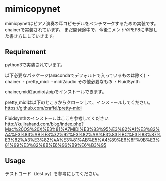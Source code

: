 mimicopynet
====

mimicpynetはピアノ演奏の耳コピモデルをベンチマークするための実装です。chainerで実装されています。
まだ開発途中で、今後コメントやPEP8に準拠した書き方にしていきます。

## Requirement
python3で実装されています。

以下必要なパッケージ(anacondaでデフォルトで入っているものは除く)
・chainer
・pretty_midi
・midi2audio
その他必要なもの
・FluidSynth

chainer,midi2audioはpipでインストールできます。

pretty_midiは以下のところからクローンして、インストールしてください。
https://github.com/craffel/pretty-midi

Fluidsynthのインストールはここを参考してください
http://kujirahand.com/blog/index.php?Mac%20OS%20X%E3%81%A7MIDI%E3%83%95%E3%82%A1%E3%82%A4%E3%83%AB%E3%82%92%E3%82%AA%E3%83%BC%E3%83%87%E3%82%A3%E3%82%AA%E3%81%AB%E5%A4%89%E6%8F%9B%E3%81%99%E3%82%8B%E6%96%B9%E6%B3%95

## Usage
テストコード（test.py）を参考にしてください。
